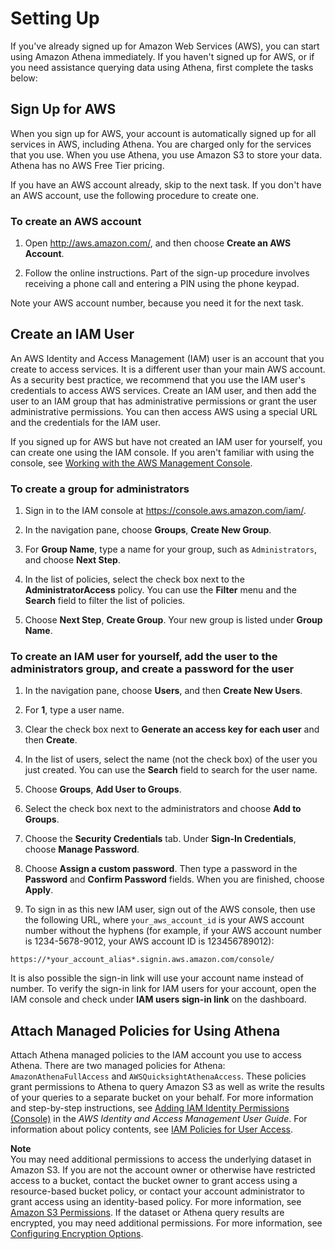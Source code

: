 # Setting Up<a name="setting-up"></a>

If you've already signed up for Amazon Web Services \(AWS\), you can start using Amazon Athena immediately\. If you haven't signed up for AWS, or if you need assistance querying data using Athena, first complete the tasks below:

## Sign Up for AWS<a name="sign-up-for-aws"></a>

When you sign up for AWS, your account is automatically signed up for all services in AWS, including Athena\. You are charged only for the services that you use\. When you use Athena, you use Amazon S3 to store your data\. Athena has no AWS Free Tier pricing\.

If you have an AWS account already, skip to the next task\. If you don't have an AWS account, use the following procedure to create one\.

### To create an AWS account<a name="to-create-an-aws-account"></a>

1. Open [http://aws\.amazon\.com/](http://aws.amazon.com/), and then choose **Create an AWS Account**\.

1. Follow the online instructions\. Part of the sign\-up procedure involves receiving a phone call and entering a PIN using the phone keypad\.

Note your AWS account number, because you need it for the next task\.

## Create an IAM User<a name="create-an-iam-user"></a>

An AWS Identity and Access Management \(IAM\) user is an account that you create to access services\. It is a different user than your main AWS account\. As a security best practice, we recommend that you use the IAM user's credentials to access AWS services\. Create an IAM user, and then add the user to an IAM group that has administrative permissions or grant the user administrative permissions\. You can then access AWS using a special URL and the credentials for the IAM user\.

If you signed up for AWS but have not created an IAM user for yourself, you can create one using the IAM console\. If you aren't familiar with using the console, see [Working with the AWS Management Console](https://docs.aws.amazon.com/awsconsolehelpdocs/latest/gsg/getting-started.html)\.

### To create a group for administrators<a name="to-create-a-group-for-administrators"></a>

1. Sign in to the IAM console at [https://console\.aws\.amazon\.com/iam/](https://console.aws.amazon.com/iam/)\.

1. In the navigation pane, choose **Groups**, **Create New Group**\.

1. For **Group Name**, type a name for your group, such as `Administrators`, and choose **Next Step**\.

1. In the list of policies, select the check box next to the **AdministratorAccess** policy\. You can use the **Filter** menu and the **Search** field to filter the list of policies\.

1. Choose **Next Step**, **Create Group**\. Your new group is listed under **Group Name**\.

### To create an IAM user for yourself, add the user to the administrators group, and create a password for the user<a name="to-create-an-iam-user-for-yourself-add-the-user-to-the-administrators-group-and-create-a-password-for-the-user"></a>

1. In the navigation pane, choose **Users**, and then **Create New Users**\.

1. For **1**, type a user name\.

1. Clear the check box next to **Generate an access key for each user** and then **Create**\.

1. In the list of users, select the name \(not the check box\) of the user you just created\. You can use the **Search** field to search for the user name\.

1. Choose **Groups**, **Add User to Groups**\.

1. Select the check box next to the administrators and choose **Add to Groups**\.

1. Choose the **Security Credentials** tab\. Under **Sign\-In Credentials**, choose **Manage Password**\.

1. Choose **Assign a custom password**\. Then type a password in the **Password** and **Confirm Password** fields\. When you are finished, choose **Apply**\.

1. To sign in as this new IAM user, sign out of the AWS console, then use the following URL, where `your_aws_account_id` is your AWS account number without the hyphens \(for example, if your AWS account number is 1234\-5678\-9012, your AWS account ID is 123456789012\):

```
https://*your_account_alias*.signin.aws.amazon.com/console/
```

It is also possible the sign\-in link will use your account name instead of number\. To verify the sign\-in link for IAM users for your account, open the IAM console and check under **IAM users sign\-in link** on the dashboard\.

## Attach Managed Policies for Using Athena<a name="attach-managed-policies-for-using-ate"></a>

Attach Athena managed policies to the IAM account you use to access Athena\. There are two managed policies for Athena: `AmazonAthenaFullAccess` and `AWSQuicksightAthenaAccess`\. These policies grant permissions to Athena to query Amazon S3 as well as write the results of your queries to a separate bucket on your behalf\. For more information and step\-by\-step instructions, see [Adding IAM Identity Permissions \(Console\)](https://docs.aws.amazon.com/IAM/latest/UserGuide/access_policies_manage-attach-detach.html#add-policies-console) in the *AWS Identity and Access Management User Guide*\. For information about policy contents, see [IAM Policies for User Access](managed-policies.md)\.

**Note**  
You may need additional permissions to access the underlying dataset in Amazon S3\. If you are not the account owner or otherwise have restricted access to a bucket, contact the bucket owner to grant access using a resource\-based bucket policy, or contact your account administrator to grant access using an identity\-based policy\. For more information, see [Amazon S3 Permissions](s3-permissions.md)\. If the dataset or Athena query results are encrypted, you may need additional permissions\. For more information, see [Configuring Encryption Options](encryption.md)\.